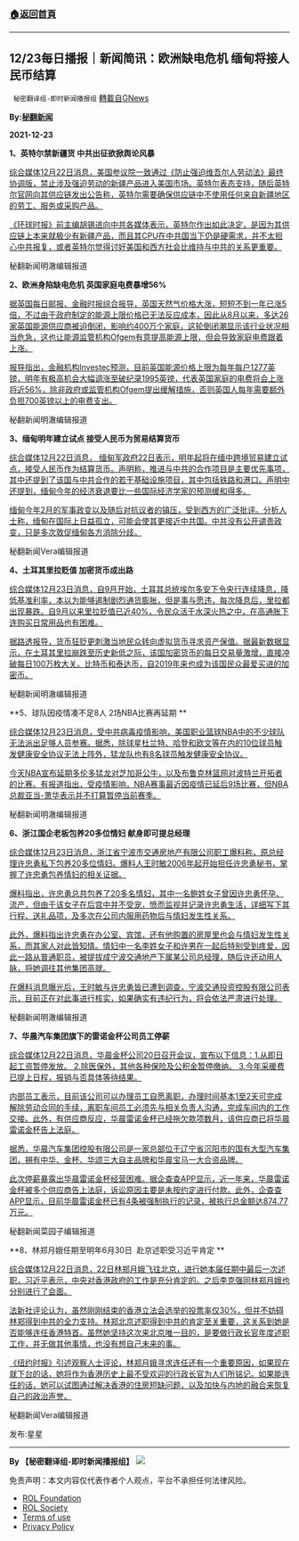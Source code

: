 ###  [:house:返回首頁](https://github.com/ourhimalayas/txt)
---


## 12/23每日播报｜新闻简讯：欧洲缺电危机 缅甸将接人民币结算
` 秘密翻译组-即时新闻播报组` [轉載自GNews](https://gnews.org/zh-hans/1783421/)

**By:[秘翻新闻](https://gtv.org/broadcast/watch/61c43a0900f9a1191808efcc)**

**2021-12-23**

**1、英特尔禁新疆货 中共出征欲掀舆论风暴**

[综合媒体12月22日消息，美国参议院一致通过《防止强迫维吾尔人劳动法》最终协调版，禁止涉及强迫劳动的新疆产品进入美国市场。英特尔表态支持，随后英特尔官网向其供应链发出公告称，英特尔需要确保供应链中不使用任何来自新疆地区的劳工、服务或采购产品。](https://hk.news.yahoo.com/%E8%8B%B1%E7%89%B9%E7%88%BE%E7%A6%81%E6%96%B0%E7%96%86%E8%B2%A8-%E4%B8%AD%E5%9C%8B%E6%8E%80-%E5%87%BA%E5%BE%81%E8%8B%B1%E7%89%B9%E7%88%BE-%E8%BC%BF%E8%AB%96%E9%A2%A8%E6%9A%B4-172937857.html)

[《环球时报》前主编胡锡进向中共各媒体表示，英特尔作出如此决定，是因为其供应链上本来就极少有新疆产品，而且其CPU在中共国当下仍是硬需求，并不太担心中共报复，或者英特尔觉得讨好美国和西方社会比维持与中共的关系更重要。](https://hk.news.yahoo.com/%E8%8B%B1%E7%89%B9%E7%88%BE%E7%A6%81%E6%96%B0%E7%96%86%E8%B2%A8-%E4%B8%AD%E5%9C%8B%E6%8E%80-%E5%87%BA%E5%BE%81%E8%8B%B1%E7%89%B9%E7%88%BE-%E8%BC%BF%E8%AB%96%E9%A2%A8%E6%9A%B4-172937857.html)

秘翻新闻明澈编辑报道

**2、欧洲身陷缺电危机 英国家庭电费暴增56%**

[据英国每日邮报、金融时报综合报导，英国天然气价格大涨，短短不到一年已涨5倍，不过由于政府制定的能源上限价格已无法反应成本，因此从8月以来，多达26家英国能源供应商被迫倒闭，影响约400万个家庭，这轮倒闭潮显示该行业状况相当危急，这也让能源监管机构Ofgem有意提高能源上限，但会导致家庭电费跟着上涨。](https://tw.stock.yahoo.com/news/%E5%9C%8B%E9%9A%9B%E7%B6%93%E6%BF%9F-%E6%AD%90%E6%B4%B2%E7%BC%BA%E9%9B%BB%E5%8D%B1%E6%A9%9F%E7%8B%82%E7%87%92-%E9%80%99%E5%A4%A7%E5%9C%8B%E6%85%98%E4%BA%86-%E6%AF%8F%E5%B9%B4%E5%AE%B6%E5%BA%AD%E9%9B%BB%E8%B2%BB%E6%9A%B4%E5%A2%9E2-6%E8%90%AC-043223151.html)

[报导指出，金融机构Investec预测，目前英国能源价格上限为每年每户1277英镑，明年有极高机会大幅调涨至破纪录1995英镑，代表英国家庭的电费将会上涨将近56%，除非政府或监管机构Ofgem提出缓解措施，否则英国人每年需要额外负担700英镑以上的电费支出。](https://tw.stock.yahoo.com/news/%E5%9C%8B%E9%9A%9B%E7%B6%93%E6%BF%9F-%E6%AD%90%E6%B4%B2%E7%BC%BA%E9%9B%BB%E5%8D%B1%E6%A9%9F%E7%8B%82%E7%87%92-%E9%80%99%E5%A4%A7%E5%9C%8B%E6%85%98%E4%BA%86-%E6%AF%8F%E5%B9%B4%E5%AE%B6%E5%BA%AD%E9%9B%BB%E8%B2%BB%E6%9A%B4%E5%A2%9E2-6%E8%90%AC-043223151.html)

秘翻新闻明澈编辑报道

**3、缅甸明年建立试点 接受人民币为贸易结算货币**

[综合媒体12月22日消息， 缅甸军政府22日表示，明年起将在缅中跨境贸易建立试点，接受人民币作为结算货币。声明称，推进与中共的合作项目是主要优先事项，其中还提到了该国与中共合作的若干基础设施项目，其中包括铁路和港口。声明中还提到，缅甸今年的经济衰退要比一些国际经济学家的预测缓和得多。](https://www.reuters.com/article/myanmar-crossborder-trade-yuan-1222-idCNKBS2J10SP)

[缅甸今年2月的军事政变以及随后对抗议者的镇压，受到西方的广泛批评。分析人士称，缅甸在国际上日益孤立，可能会使其更接近中共国。中共没有公开谴责政变，只是多次敦促缅甸各方消除分歧。](https://www.reuters.com/article/myanmar-crossborder-trade-yuan-1222-idCNKBS2J10SP)

秘翻新闻Vera编辑报道

**4、土耳其里拉贬值 加密货币成出路**

[综合媒体12月23日消息，自9月开始，土耳其总统埃尔多安下令央行连续降息，降低基准利率，本以为能够遏制剧烈通货膨胀，但是事与愿违，每次降息后，里拉都出现暴跌。自9月以来里拉贬值已近40%，令民众活于水深火热之中，在高通胀下连购买日常用品也有困难。](https://www.hk01.com/%E5%8D%B3%E6%99%82%E5%9C%8B%E9%9A%9B/715570/%E5%9C%9F%E8%80%B3%E5%85%B6%E9%87%8C%E6%8B%89%E8%B2%B6%E5%80%BC%E5%A4%A7%E7%8E%A9-%E7%98%8B%E7%8B%82%E9%81%8E%E5%B1%B1%E8%BB%8A-%E5%8A%A0%E5%AF%86%E8%B2%A8%E5%B9%A3%E6%88%90%E5%87%BA%E8%B7%AF-%E5%9C%8B%E9%9A%9B%E6%99%A8%E5%A0%B1)

[据路透报导，货币狂贬更刺激当地民众转向虚拟货币寻求资产保值。据最新数据显示，在土耳其里拉崩跌至历史新低之际，该国加密货币的每日交易量激增，直接冲破每日100万枚大关。比特币和泰达币，自2019年来也成为该国民众最爱买进的加密币。](https://www.hk01.com/%E5%8D%B3%E6%99%82%E5%9C%8B%E9%9A%9B/715570/%E5%9C%9F%E8%80%B3%E5%85%B6%E9%87%8C%E6%8B%89%E8%B2%B6%E5%80%BC%E5%A4%A7%E7%8E%A9-%E7%98%8B%E7%8B%82%E9%81%8E%E5%B1%B1%E8%BB%8A-%E5%8A%A0%E5%AF%86%E8%B2%A8%E5%B9%A3%E6%88%90%E5%87%BA%E8%B7%AF-%E5%9C%8B%E9%9A%9B%E6%99%A8%E5%A0%B1)

秘翻新闻明澈编辑报道

**5、球队因疫情凑不足8人 2场NBA比赛再延期 **

[综合媒体12月23日消息，受中共病毒疫情影响，美国职业篮球NBA中的不少球队无法派出足够人员参赛。据悉，除球星杜兰特、哈登和欧文等在内的10位球员触发健康安全协议无法上阵外，猛龙队也有8名球员触发健康安全协议。](https://www.rfi.fr/tw/nba%E5%86%8D%E5%AE%A3%E5%B8%832%E5%A0%B4%E6%AF%94%E8%B3%BD%E5%BB%B6%E6%9C%9F-%E7%90%83%E9%9A%8A%E5%9B%A0covid%E6%B9%8A%E4%B8%8D%E8%B6%B38%E4%BA%BA%E8%94%98%E8%B3%BD)

[今天NBA宣布延期多伦多猛龙对芝加哥公牛，以及布鲁克林篮网对波特兰开拓者的比赛。有报道指出，受疫情影响，NBA赛事最近因疫情已延后9场比赛，但NBA总裁亚当-萧华表示并不打算暂停当前赛季。](https://www.rfi.fr/tw/nba%E5%86%8D%E5%AE%A3%E5%B8%832%E5%A0%B4%E6%AF%94%E8%B3%BD%E5%BB%B6%E6%9C%9F-%E7%90%83%E9%9A%8A%E5%9B%A0covid%E6%B9%8A%E4%B8%8D%E8%B6%B38%E4%BA%BA%E8%94%98%E8%B3%BD)

秘翻新闻明澈编辑报道

**6、浙江国企老板包养20多位情妇 献身即可提总经理**

[综合媒体12月23日消息，浙江省宁波市交通房地产有限公司职工爆料称，原总经理许忠勇私下包养20多位情妇。爆料人王时敏2006年起开始担任许忠勇秘书，掌握了许忠勇包养情妇的相关证据。](https://www.ctwant.com/article/157997)

[爆料指出，许忠勇总共包养了20多名情妇，其中一名鲍姓女子曾因许忠勇怀孕、流产，但由于该女子在后宫中并不受宠，愤而监视并记录许忠勇生活，详细写下其行程、送礼品项，及多次在公司内服用药物后与情妇发生性关系。](https://www.ctwant.com/article/157997)

[此外，爆料指出许忠勇在办公室、宾馆，还有他购置的房屋里也会与情妇发生性关系，而其家人对此皆知情。情妇中一名李姓女子和许男在一起后特别受到疼爱，因此一路从普通职员，被提拔成宁波交通地产下属某公司总经理，随后许还动用人脉，将她调往其他集团高就。](https://www.ctwant.com/article/157997)

[在爆料消息曝光后，王时敏与许忠勇皆已遭到调查，宁波交通投资控股有限公司表示，目前正在对此事进行核实，如果确实有违纪行为，将会依法严肃进行处理。](https://www.ctwant.com/article/157997)

秘翻新闻明澈编辑报道

**7、华晨汽车集团旗下的雷诺金杯公司员工停薪**

[综合媒体12月22日消息，华晨金杯公司20日召开会议，宣布以下信息：1.从即日起工资暂停发放。 2.除医保外，其他各种保险及公积金暂停缴纳。 3.今年采暖费已提上日程，报销与否具体等待结果。](https://www.culturechina.cn/auto/128205.html)

[内部员工表示，目前该公司可以办理员工自愿离职，办理时间基本1至2天可完成解除劳动合同的手续，离职车间员工必须先与相关负责人沟通，完成车间内的工作交接。此外，有供应商反应，华晨雷诺金杯已经拖欠款项数月，该供应商已将华晨雷诺金杯告上法庭。](https://www.culturechina.cn/auto/128205.html)

[据悉，华晨汽车集团控股有限公司是一家总部位于辽宁省沉阳市的国有大型汽车集团，拥有中华、金杯、华颂三大自主品牌和华晨宝马一大合资品牌。](https://www.culturechina.cn/auto/128205.html)

[此次停薪暴露出华晨雷诺金杯经营困难。据企查查APP显示，近一年来，华晨雷诺金杯被多个供应商告上法庭，诉讼原因主要是未按约定进行付款。此外，企查查APP显示，目前华晨雷诺金杯已有4条被强制执行的记录，被执行总金额达874.77万元。](https://www.culturechina.cn/auto/128205.html)

秘翻新闻菜园子编辑报道

**8、林郑月娥任期至明年6月30日  赴京述职受习近平肯定 **

[综合媒体12月22日消息，22日林郑月娥飞往北京，进行她本届任期中最后一次述职，习近平表示，中央对香港政府的工作是充分肯定的。之后李克强同林郑月娥也分别进行了会面。](https://hk.news.yahoo.com/%E6%9E%97%E9%84%AD%E6%9C%88%E5%A8%A5-%E7%BF%92%E8%BF%91%E5%B9%B3-%E5%8C%97%E4%BA%AC-%E8%A1%8C%E6%94%BF%E9%95%B7%E5%AE%98-%E7%8E%8B%E5%8A%9B%E5%AE%8F-%E6%9D%8E%E9%9D%9A%E8%95%BE-%E5%BE%90%E8%8B%A5%E7%91%84-mandy-lieu-%E5%91%A8%E7%84%AF%E8%8F%AF-%E6%B4%97%E7%B1%B3%E8%8F%AF-%E5%A4%AA%E9%99%BD%E5%9F%8E%E9%9B%86%E5%9C%98-%E6%96%B0%E6%BF%A0-225810193.html)

[法新社评论认为，虽然刚刚结束的香港立法会选举的投票率仅30%，但并不妨碍林郑得到中共的全力支持。林郑北京述职得到中共的肯定至关重要，这关系到她是否能够连任香港特首。虽然她坚持这次来北京唯一目的，是要做行政长官年度述职工作，并无做其他事情，也没有想自己未来的事。](https://hk.news.yahoo.com/%E6%9E%97%E9%84%AD%E6%9C%88%E5%A8%A5-%E7%BF%92%E8%BF%91%E5%B9%B3-%E5%8C%97%E4%BA%AC-%E8%A1%8C%E6%94%BF%E9%95%B7%E5%AE%98-%E7%8E%8B%E5%8A%9B%E5%AE%8F-%E6%9D%8E%E9%9D%9A%E8%95%BE-%E5%BE%90%E8%8B%A5%E7%91%84-mandy-lieu-%E5%91%A8%E7%84%AF%E8%8F%AF-%E6%B4%97%E7%B1%B3%E8%8F%AF-%E5%A4%AA%E9%99%BD%E5%9F%8E%E9%9B%86%E5%9C%98-%E6%96%B0%E6%BF%A0-225810193.html)

[《纽约时报》引述观察人士评论，林郑月娥寻求连任还有一个重要原因，如果现在就下台的话，她将作为香港历史上最不受欢迎的行政长官为人们所铭记。如果能连任的话，她可以试图通过解决香港的住房短缺问题，以及加快与内地的融合来恢复自己的政治声誉。](https://hk.news.yahoo.com/%E6%9E%97%E9%84%AD%E6%9C%88%E5%A8%A5-%E7%BF%92%E8%BF%91%E5%B9%B3-%E5%8C%97%E4%BA%AC-%E8%A1%8C%E6%94%BF%E9%95%B7%E5%AE%98-%E7%8E%8B%E5%8A%9B%E5%AE%8F-%E6%9D%8E%E9%9D%9A%E8%95%BE-%E5%BE%90%E8%8B%A5%E7%91%84-mandy-lieu-%E5%91%A8%E7%84%AF%E8%8F%AF-%E6%B4%97%E7%B1%B3%E8%8F%AF-%E5%A4%AA%E9%99%BD%E5%9F%8E%E9%9B%86%E5%9C%98-%E6%96%B0%E6%BF%A0-225810193.html)

秘翻新闻Vera编辑报道

发布:星星

* * *

**By 【秘密翻译组-即时新闻播报组】**
![](https://assets.gnews.org/wp-content/uploads/2021/12/IMAGE-2021-12-13-113746.jpg)
 

免责声明：本文内容仅代表作者个人观点，平台不承担任何法律风险。

- [ROL Foundation](https://rolfoundation.org/)
- [ROL Society](https://rolsociety.org/)
- [Terms of use](https://gnews.org/terms-of-use-3/)
- [Privacy Policy](https://gnews.org/privacy-policy/)
